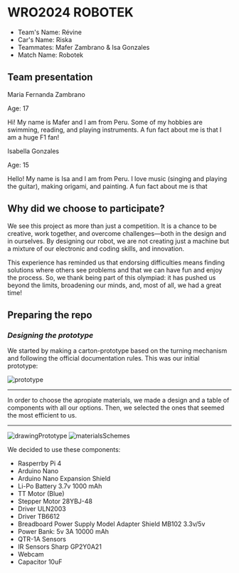WRO2024 ROBOTEK
====
+ Team's Name: Révine
+ Car's Name: Riska
+ Teammates: Mafer Zambrano & Isa Gonzales
+ Match Name: Robotek
  
## Team presentation

Maria Fernanda Zambrano

Age: 17

Hi! My name is Mafer and I am from Peru. Some of my hobbies are swimming, reading, and playing instruments. A fun fact about me is that I am a huge F1 fan!

Isabella Gonzales

Age: 15

Hello! My name is Isa and I am from Peru. I love music (singing and playing the guitar), making origami, and painting. A fun fact about me is that 

## Why did we choose to participate?

We see this project as more than just a competition. It is a chance to be creative, work together, and overcome challenges—both in the design and in ourselves. By designing our robot, we are not creating just a machine but a mixture of our electronic and coding skills, and innovation.

This experience has reminded us that endorsing difficulties means finding solutions where others see problems and that we can have fun and enjoy the process. So, we thank being part of this olympiad: it has pushed us beyond the limits, broadening our minds, and, most of all, we had a great time!

## Preparing the repo

### *Designing the prototype*

We started by making a carton-prototype based on the turning mechanism and following the official documentation rules. This was our initial prototype:

![prototype](https://github.com/user-attachments/assets/06523245-8f3e-4c9d-9fc8-b9322338aac1)

---
In order to choose the apropiate materials, we made a design and a table of components with all our options. Then, we selected the ones that seemed the most efficient to us.

---
![drawingPrototype](https://github.com/user-attachments/assets/8cda5ee6-cf6c-44be-bf7e-c29f5a3abca0)
![materialsSchemes](https://github.com/user-attachments/assets/58097104-9be4-432f-a44f-7228804fc0a0)

We decided to use these components:
+ ⁠Rasperrby Pi 4
+ ⁠Arduino Nano
+ Arduino Nano Expansion Shield
+ ⁠Li-Po Battery 3.7v 1000 mAh
+ ⁠TT Motor (Blue)
+ ⁠Stepper Motor 28YBJ-48
+ ⁠Driver ULN2003
+ Driver TB6612
+ Breadboard Power Supply Model Adapter Shield MB102 3.3v/5v
+ Power Bank: 5v 3A 10000 mAh
+ ⁠QTR-1A Sensors
+ ⁠IR Sensors Sharp GP2Y0A21
+ ⁠Webcam
+ Capacitor 10uF

